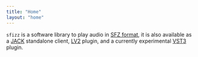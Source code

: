 ```yaml
---
title: "Home"
layout: "home"
---
```

`sfizz` is a software library to play audio in [SFZ format],
it is also available as a [JACK] standalone client, [LV2] plugin, and a currently
experimental [VST3] plugin.

[JACK]:       https://jackaudio.org/
[LV2]:        https://lv2plug.in/
[VST3]:       https://www.steinberg.net/en/company/technologies/vst3.html
[SFZ format]: https://sfzformat.com/
